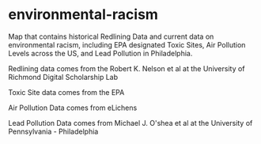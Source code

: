 # environmental-racism

Map that contains historical Redlining Data and current data on environmental racism, including EPA designated Toxic Sites, Air Pollution Levels across the US, and Lead Pollution in Philadelphia.

Redlining data comes from the Robert K. Nelson et al at the University of Richmond Digital Scholarship Lab

Toxic Site data comes from the EPA

Air Pollution Data comes from eLichens

Lead Pollution Data comes from Michael J. O'shea et al at the University of Pennsylvania - Philadelphia
